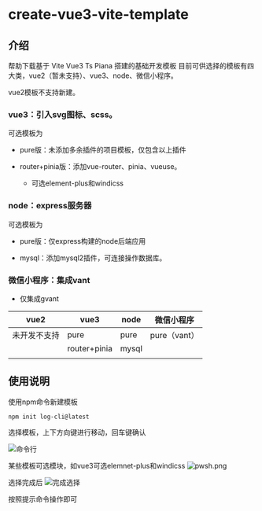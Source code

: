 # create-vue3-vite-template

## 介绍

帮助下载基于 Vite Vue3 Ts Piana 搭建的基础开发模板
目前可供选择的模板有四大类，vue2（暂未支持）、vue3、node、微信小程序。

vue2模板不支持新建。

### vue3：引入svg图标、scss。

可选模板为

* pure版：未添加多余插件的项目模板，仅包含以上插件

* router+pinia版：添加vue-router、pinia、vueuse。
  
  * 可选element-plus和windicss

### node：express服务器

可选模板为

* pure版：仅express构建的node后端应用

* mysql：添加mysql2插件，可连接操作数据库。

### 微信小程序：集成vant

* 仅集成gvant

| vue2   | vue3         | node  | 微信小程序      |
| ------ | ------------ | ----- | ---------- |
| 未开发不支持 | pure         | pure  | pure（vant） |
|        | router+pinia | mysql |            |
|        |              |       |            |

## 使用说明

使用npm命令新建模板

```
npm init log-cli@latest
```

选择模板，上下方向键进行移动，回车键确认

![命令行](https://i.postimg.cc/B6xz0GKz/pwsh.png)

某些模板可选模块，如vue3可选elemnet-plus和windicss
![pwsh.png](https://i.postimg.cc/R0C8zYRC/pwsh.png)

选择完成后
![完成选择](https://i.postimg.cc/rFw2TKw2/comlll.png)

按照提示命令操作即可